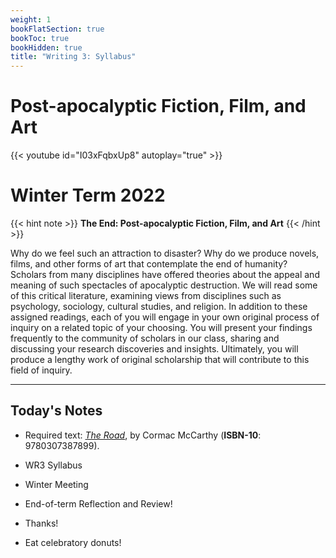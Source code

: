 ```yaml
---
weight: 1
bookFlatSection: true
bookToc: true
bookHidden: true
title: "Writing 3: Syllabus"
---
```


# Post-apocalyptic Fiction, Film, and Art


{{< youtube id="I03xFqbxUp8" autoplay="true" >}}


<!---
<div style="text-align:center">{{< figure src="/img/steve-v.jpeg" >}}</div>
--->

# Winter Term 2022

{{< hint note >}} 
<span style="color: var(--due)"><i class="fab fa-free-code-camp"></i>  **The End: Post-apocalyptic Fiction, Film, and Art** </span>
{{< /hint >}} 


Why do we feel such an attraction to disaster? Why do we produce novels, films, and other forms of art that contemplate the end of humanity? Scholars from many disciplines have offered theories about the appeal and meaning of
such spectacles of apocalyptic destruction. We will read some of this critical literature, examining views from disciplines such as psychology, sociology, cultural studies, and religion. In addition to these assigned readings, each of you
will engage in your own original process of inquiry on a related topic of your choosing. You will present your findings
frequently to the community of scholars in our class, sharing and discussing your research discoveries and insights.
Ultimately, you will produce a lengthy work of original scholarship that will contribute to this field of inquiry.

---

## Today's Notes

- Required text: [*The Road*](https://www.amazon.com/dp/0307387895/ref=cm_sw_em_r_mt_dp_Y7QYHN0PMJPY1BB87FZA), by Cormac McCarthy (**ISBN-10**: 9780307387899).

- WR3 Syllabus

- Winter Meeting

- End-of-term Reflection and Review!

- Thanks!

- <span style="color: var(--donuts)"><i class="fas fa-dot-circle"></i></span> Eat celebratory donuts!
